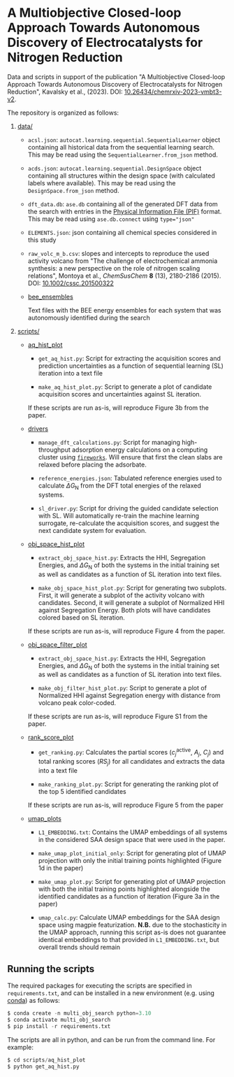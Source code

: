 # A Multiobjective Closed-loop Approach Towards Autonomous Discovery of Electrocatalysts for Nitrogen Reduction

Data and scripts in support of the publication "A Multiobjective Closed-loop Approach Towards Autonomous Discovery of Electrocatalysts for Nitrogen Reduction", Kavalsky et al., (2023). DOI: [10.26434/chemrxiv-2023-vmbt3-v2](https://doi.org/10.26434/chemrxiv-2023-vmbt3-v2).

The repository is organized as follows:

1. [data/](data)

    * `acsl.json`: `autocat.learning.sequential.SequentialLearner` object containing all historical data from the sequential learning search. This may be read using the `SequentialLearner.from_json` method.

    * `acds.json`: `autocat.learning.sequential.DesignSpace` object containing all structures within the design space (with calculated labels where available). This may be read using the `DesignSpace.from_json` method.

    * `dft_data.db`: `ase.db` containing all of the generated DFT data from the search with entries in the [Physical Information File (PIF)](https://citrineinformatics.github.io/pif-documentation) format. This may be read using `ase.db.connect` using `type="json"`

    * `ELEMENTS.json`: json containing all chemical species considered in this study

    * `raw_volc_m_b.csv`: slopes and intercepts to reproduce the used activity volcano from "The challenge of electrochemical ammonia synthesis: a new perspective on the role of nitrogen scaling relations", Montoya et al., *ChemSusChem* **8** (13), 2180-2186 (2015). DOI: [10.1002/cssc.201500322](https://doi.org/10.1002/cssc.201500322)

    * [bee\_ensembles](data/bee_ensembles/)

        Text files with the BEE energy ensembles for each system that was autonomously identified during the search


2. [scripts/](scripts)

    * [aq\_hist\_plot](scripts/aq_hist_plot/)

        * `get_aq_hist.py`: Script for extracting the acquisition scores and prediction uncertainties as a function of sequential learning (SL) iteration into a text file

        * `make_aq_hist_plot.py`: Script to generate a plot of candidate acquisition scores and uncertainties against SL iteration.

        If these scripts are run as-is, will reproduce Figure 3b from the paper.

    * [drivers](scripts/drivers/)

        * `manage_dft_calculations.py`: Script for managing high-throughput adsorption energy calculations on a computing cluster using [`fireworks`](https://materialsproject.github.io/fireworks/). Will ensure that first the clean slabs are relaxed before placing the adsorbate.

        * `reference_energies.json`: Tabulated reference energies used to calculate $\Delta G_{\mathrm{N}}$ from the DFT total energies of the relaxed systems.

        * `sl_driver.py`: Script for driving the guided candidate selection with SL. Will automatically re-train the machine learning surrogate, re-calculate the acquisition scores, and suggest the next candidate system for evaluation.

    * [obj_space_hist_plot](scripts/obj_space_hist_plot/)

        * `extract_obj_space_hist.py`: Extracts the HHI, Segregation Energies, and $\Delta G_{\mathrm{N}}$ of both the systems in the initial training set as well as candidates as a function of SL iteration into text files.

        * `make_obj_space_hist_plot.py`: Script for generating two subplots. First, it will generate a subplot of the activity volcano with candidates. Second, it will generate a subplot of Normalized HHI against Segregation Energy. Both plots will have candidates colored based on SL iteration.

        If these scripts are run as-is, will reproduce Figure 4 from the paper.

    * [obj_space_filter_plot](scripts/obj_filter_hist_plot/)

        * `extract_obj_space_hist.py`: Extracts the HHI, Segregation Energies, and $\Delta G_{\mathrm{N}}$ of both the systems in the initial training set as well as candidates as a function of SL iteration into text files.

        * `make_obj_filter_hist_plot.py`: Script to generate a plot of Normalized HHI against Segregation energy with distance from volcano peak color-coded.

        If these scripts are run as-is, will reproduce Figure S1 from the paper.

    * [rank_score_plot](scripts/rank_score_plot/)

        * `get_ranking.py`: Calculates the partial scores ($c_j^{\mathrm{active}}$, $A_j$, $C_j$) and total ranking scores ($RS_j$) for all candidates and extracts the data into a text file

        * `make_ranking_plot.py`: Script for generating the ranking plot of the top 5 identified candidates

        If these scripts are run as-is, will reproduce Figure 5 from the paper

    * [umap\_plots](scripts/umap_plots/)

        * `L1_EMBEDDING.txt`: Contains the UMAP embeddings of all systems in the considered SAA design space that were used in the paper.

        * `make_umap_plot_initial_only`: Script for generating plot of UMAP projection with only the initial training points highlighted (Figure 1d in the paper)

        * `make_umap_plot.py`: Script for generating plot of UMAP projection with both the initial training points highlighted alongside the identified candidates as a function of iteration (Figure 3a in the paper)

        * `umap_calc.py`: Calculate UMAP embeddings for the SAA design space using magpie featurization. **N.B.** due to the stochasticity in the UMAP approach, running this script as-is does not guarantee identical embeddings to that provided in `L1_EMBEDDING.txt`, but overall trends should remain


## Running the scripts

The required packages for executing the scripts are specified in `requirements.txt`,
and can be installed in a new environment (e.g. using
[conda](https://docs.conda.io/projects/conda/en/latest/index.html))
as follows:

```py
$ conda create -n multi_obj_search python=3.10
$ conda activate multi_obj_search
$ pip install -r requirements.txt
```

The scripts are all in python, and can be run from the command line. For example:
```py
$ cd scripts/aq_hist_plot
$ python get_aq_hist.py
```
